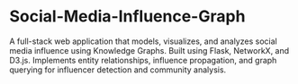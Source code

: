 # Social-Media-Influence-Graph
A full-stack web application that models, visualizes, and analyzes social media influence using Knowledge Graphs. Built using Flask, NetworkX, and D3.js. Implements entity relationships, influence propagation, and graph querying for influencer detection and community analysis.
